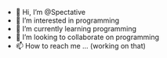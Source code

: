 - 👋 Hi, I’m @Spectative
- 👀 I’m interested in programming
- 🌱 I’m currently learning programming
- 💞️ I’m looking to collaborate on programming
- 📫 How to reach me ... (working on that)

<!---
Spectative/Spectative is a ✨ special ✨ repository because its `README.md` (this file) appears on your GitHub profile.
You can click the Preview link to take a look at your changes.
--->

